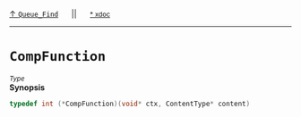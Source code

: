 [&#8593; `Queue_Find`](HTL_queue.t.h--queue--queue_find.md)&nbsp;&nbsp;&nbsp;&nbsp;&nbsp;&nbsp;||&nbsp;&nbsp;&nbsp;&nbsp;&nbsp;&nbsp;<small>[\* xdoc](../xdoc/HTL_queue.t.h.xmd#L76)</small>
***

# `CompFunction`
<small>*Type*</small>  
**Synopsis**

```cpp
typedef int (*CompFunction)(void* ctx, ContentType* content)

```

